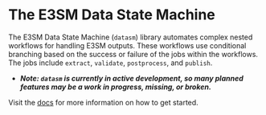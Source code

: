 # The E3SM Data State Machine

The E3SM Data State Machine (`datasm`) library automates complex nested workflows for handling E3SM outputs. These workflows use conditional branching based on the success or failure of the jobs within the workflows. The jobs include `extract`, `validate`, `postprocess`, and `publish`.

- **_Note: `datasm` is currently in active development, so many planned features may be a work in progress, missing, or broken._**

Visit the [docs](docs/) for more information on how to get started.

